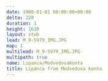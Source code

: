 ```yaml
---
date: 1900-01-01 00:00:00+00:00
delta: 220
duration: 1
height: 1630
layout: stub
lead: M_9-5979_IMG.JPG
map: 1
multilead: M_9-5979_IMG.JPG
multipath: true
name: Lipanca/MedvedovaKonta
title: Lipanca from Medvedova konta
---
```

